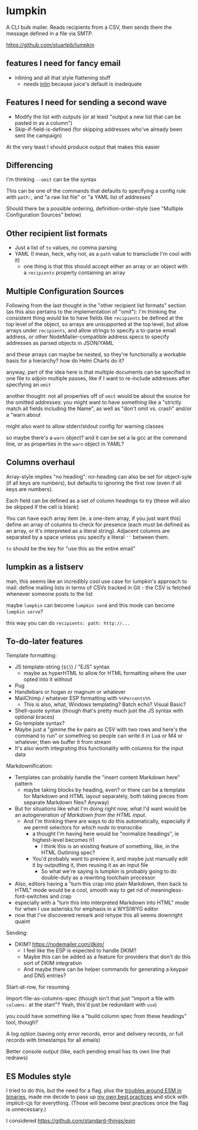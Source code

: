# lumpkin

A CLI bulk mailer. Reads recipients from a CSV, then sends them the message defined in a file via SMTP.

https://github.com/stuartpb/lumpkin

## features I need for fancy email

- inlining and all that style flattening stuff
  - needs [inlin](ef3f4163-4783-4c3a-941a-dd85bb50d7b7.md) because juice's default is inadequate

## Features I need for sending a second wave

- Modify the list with outputs (or at least "output a new list that can be pasted in as a column")
- Skip-if-field-is-defined (for skipping addresses who've already been sent the campaign)

At the very least I should produce output that makes this easier

## Differencing

I'm thinking `--omit` can be the syntax

This can be one of the commands that defaults to specifying a config rule with `path:`, and "a raw list file" or "a YAML list of addresses"

Should there be a possible ordering, definition-order-style (see "Multiple Configuration Sources" below)

## Other recipient list formats

- Just a list of `to` values, no comma parsing
- YAML (I mean, heck, why not, as a `path` value to transclude I'm cool with it)
  - one thing is that this should accept either an array or an object with a `recipients` property containing an array

## Multiple Configuration Sources

Following from the last thought in the "other recipient list formats" section (as this also pertains to the implementation of "omit"): I'm thinking the consistent thing would be to have fields like `recipients` be defined at the top level of the object, so arrays are unsupported at the top level, but allow arrays under `recipients`, and allow strings to specify a to-parse email address, or other NodeMailer-compatible address specs to specify addresses as parsed objects in JSON/YAML

and these arrays can maybe be nested, so they're functionally a workable basis for a hierarchy? how do Helm Charts do it?

anyway, part of the idea here is that multiple documents can be specified in one file to adjoin multiple passes, like if I want to re-include addresses after specifying an `omit`

another thought: not all properties off of `omit` would be about the source for the omitted addresses: you might want to have something like a "strictly match all fields including the Name", as well as "don't omit vs. crash" and/or a "warn about

might also want to allow stderr/stdout config for warning classes

so maybe there's a `warn` object? and it can be set a la gcc at the command line, or as properties in the `warn` object in YAML?

## Columns overhaul

Array-style implies "no heading": no-heading can also be set for object-syle (if all keys are numbers), but defaults to ignoring the first row (even if all keys are numbers).

Each field can be defined as a set of column headings to try (these will also be skipped if the cell is blank)

You can have each array item (ie. a one-item array, if you just want this) define an array of columns to check for presence (each must be defined as an array, or it's interpreted as a literal string). Adjacent columns are separated by a space unless you specify a literal `''` between them.

`to` should be the key for "use this as the entire email"

## lumpkin as a listserv

man, this seems like an incredibly cool use case for lumpkin's approach to mail: define mailing lists in terms of CSVs tracked in Git - the CSV is fetched whenever someone posts to the list

maybe `lumpkin` can become `lumpkin send` and this mode can become `lumpkin serve`?

this way you can do `recipients: path: http://...`

## To-do-later features

Template formatting:

- JS template-string (`${}`) / "EJS" syntax
  - maybe as hyperHTML to allow for HTML formatting where the user opted into it without
- Pug
- Handlebars or hogan or magnum or whatever
- MailChimp / whatever ESP formatting with `%%Percents%%`
  - This is also, what, Windows templating? Batch echo? Visual Basic?
- Shell-quote syntax (though that's pretty much just the JS syntax with optional braces)
- Go template syntax?
- Maybe just a "gimme the kv pairs as CSV with two rows and here's the command to run" or something so people can write it in Lua or M4 or whatever, then we buffer it from stream
- It's also worth integrating this functionality with columns for the input data

Markdownification:

- Templates can probably handle the "insert content Markdown here" pattern
  - maybe taking blocks by heading, even? or there can be a template for Markdown and HTML layout separately, both taking pieces from separate Markdown files? Anyway)
- But for situations like what I'm doing right now, what I'd want would be an autogeneration *of Markdown from the HTML input*.
  - And I'm thinking there are ways to do this automatically, especially if we permit selectors for *which node to transcribe*
    - a thought I'm having here would be "normalize headings", ie highest-level becomes h1
      - I think this is an existing feature of something, like, in the HTML Outlining spec?
    - You'd probably want to preview it, and maybe just manually edit it by outputting it, then reusing it as an input file
      - So what we're saying is lumpkin is probably going to do double-duty as a rewriting toolchain processor
- Also, editors having a "turn this crap into plain Markdown, then back to HTML" mode would be a cool, smooth way to get rid of meaningless-font-switches and crap
 - especially with a "turn this into interpreted Markdown into HTML" mode for when I use asterisks for emphasis in a WYSIWYG editor
 - now that I've discovered remark and rehype this all seems downright quaint

Sending:

- DKIM? https://nodemailer.com/dkim/
  - I feel like the ESP is expected to handle DKIM?
  - Maybe this can be added as a feature for providers that don't do this sort of DKIM integration
  - And maybe there can be helper commands for generating a keypair and DNS entries?

Start-at-row, for resuming

Import-file-as-columns-spec (though isn't that just "import a file with `columns:` at the start"? Yeah, this'd just be redundant with `use`)

you could have something like a "build column spec from these headings" tool, though?

A log option (saving only error records, error and delivery records, or full records with timestamps for all emails)

Better console output (like, each pending email has its own line that redraws)

## ES Modules style

I tried to do this, but the need for a flag, plus the [troubles around ESM in binaries](https://github.com/nodejs/modules/issues/152), made me decide to pass up [my own best practices](594f5a88-fda2-4a09-aebf-066c7f0a3ff0.md) and stick with implicit-cjs for everything. (Those will become best practices once the flag is unnecessary.)

I considered https://github.com/standard-things/esm
